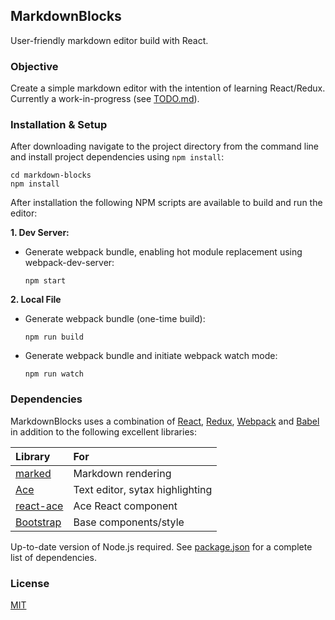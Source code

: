 ## MarkdownBlocks
User-friendly markdown editor build with React.

### Objective
Create a simple markdown editor with the intention of learning React/Redux. Currently a work-in-progress (see [TODO.md](TODO.md)).

### Installation & Setup
After downloading navigate to the project directory from the command line and install project dependencies using ```npm install```:

```
cd markdown-blocks
npm install
```

After installation the following NPM scripts are available to build and run the editor:

**1. Dev Server:**

- Generate webpack bundle, enabling hot module replacement using webpack-dev-server:
    ```
    npm start
    ```

**2. Local File**

- Generate webpack bundle (one-time build):
    ```
    npm run build
    ```

- Generate webpack bundle and initiate webpack watch mode:
    ```
    npm run watch
    ```

### Dependencies
MarkdownBlocks uses a combination of [React](https://reactjs.org/), [Redux](https://redux.js.org/), [Webpack](https://webpack.js.org/) and [Babel](https://babeljs.io/) in addition to the following excellent libraries:

|  Library 	                                            	| For           		                |
|:------------------------------------------------------- | :-------------------------------- |
| [marked](https://github.com/chjj/marked)              	| Markdown rendering                |
| [Ace](https://ace.c9.io/)                             	| Text editor, sytax highlighting	  |
| [react-ace](https://github.com/securingsincity/react-ace) | Ace React component             |
| [Bootstrap](https://getbootstrap.com/docs/3.3/)       	| Base components/style             |

Up-to-date version of Node.js required. See [package.json](package.json) for a complete list of dependencies.

### License
[MIT](LICENSE)